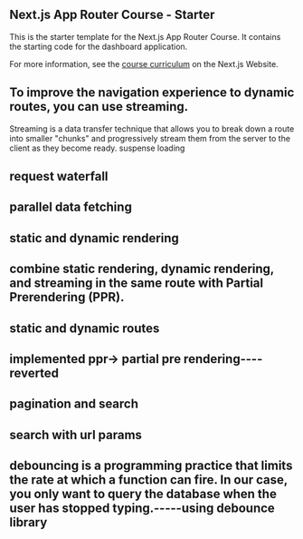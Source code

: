 ## Next.js App Router Course - Starter

This is the starter template for the Next.js App Router Course. It contains the starting code for the dashboard application.

For more information, see the [course curriculum](https://nextjs.org/learn) on the Next.js Website.


## To improve the navigation experience to dynamic routes, you can use streaming.
Streaming is a data transfer technique that allows you to break down a route into smaller "chunks" and progressively stream them from the server to the client as they become ready.
suspense
loading
## request waterfall
## parallel data fetching
## static and dynamic rendering
## combine static rendering, dynamic rendering, and streaming in the same route with Partial Prerendering (PPR).
## static and dynamic routes
## implemented ppr-> partial pre rendering---- reverted
## pagination and search
## search with url params
## debouncing is a programming practice that limits the rate at which a function can fire. In our case, you only want to query the database when the user has stopped typing.-----using debounce library



